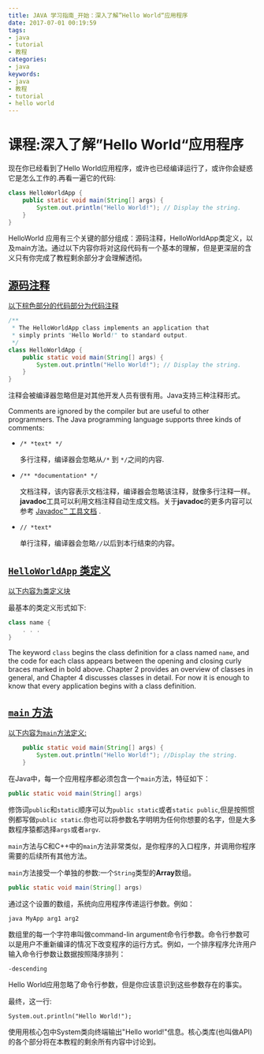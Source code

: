 ```yaml
---
title: JAVA 学习指南_开始：深入了解”Hello World“应用程序
date: 2017-07-01 00:19:59
tags: 
- java
- tutorial
- 教程
categories:
- java	
keywords:
- java
- 教程
- tutorial
- hello world
---
```


# 课程:深入了解”Hello World“应用程序

现在你已经看到了Hello World应用程序，或许也已经编译运行了，或许你会疑惑它是怎么工作的.再看一遍它的代码:

```java
class HelloWorldApp {
    public static void main(String[] args) {
        System.out.println("Hello World!"); // Display the string.
    }
}
```

HelloWorld 应用有三个关键的部分组成：源码注释，HelloWorldApp类定义，以及main方法。通过以下内容你将对这段代码有一个基本的理解，但是更深层的含义只有你完成了教程剩余部分才会理解透彻。

<!--more-->

## [源码注释]()

[以下棕色部分的代码部分为代码注释]()

```java
/**
 * The HelloWorldApp class implements an application that
 * simply prints "Hello World!" to standard output.
 */
class HelloWorldApp {
    public static void main(String[] args) {
        System.out.println("Hello World!"); // Display the string.
    }
}
```

注释会被编译器忽略但是对其他开发人员有很有用。Java支持三种注释形式。

Comments are ignored by the compiler but are useful to other programmers. The Java programming language supports three kinds of comments:

- `/* *text* */`

  多行注释，编译器会忽略从`/*` 到 `*/`之间的内容.

- `/** *documentation* */`

  文档注释，该内容表示文档注释，编译器会忽略该注释，就像多行注释一样。**javadoc**工具可以利用文档注释自动生成文档。关于**javadoc**的更多内容可以参考 [Javadoc™ 工具文档](https://docs.oracle.com/javase/8/docs/technotes/guides/javadoc/index.html) .


- `// *text*`

  单行注释，编译器会忽略`//`以后到本行结束的内容。

## [ `HelloWorldApp` 类定义]()

[以下内容为类定义块]()

最基本的类定义形式如下:

```java
class name {
    . . .
}
```

The keyword `class` begins the class definition for a class named `name`, and the code for each class appears between the opening and closing curly braces marked in bold above. Chapter 2 provides an overview of classes in general, and Chapter 4 discusses classes in detail. For now it is enough to know that every application begins with a class definition.

## [`main` 方法]()

[以下内容为`main`方法定义:]()

```java
    public static void main(String[] args) {
        System.out.println("Hello World!"); //Display the string.
    }
```

在Java中，每一个应用程序都必须包含一个`main`方法，特征如下：

```java
public static void main(String[] args)
```

修饰词`public`和`static`顺序可以为`public static`或者`static public`,但是按照惯例都写做`public static`.你也可以将参数名字明明为任何你想要的名字，但是大多数程序猿都选择`args`或者`argv`.

`main`方法与C和C++中的`main`方法非常类似，是你程序的入口程序，并调用你程序需要的后续所有其他方法。

`main`方法接受一个单独的参数:一个`String`类型的**Array**数组。

```java
public static void main(String[] args)
```

通过这个设置的数组，系统向应用程序传递运行参数。例如：

```shell
java MyApp arg1 arg2
```

数组里的每一个字符串叫做command-lin argument命令行参数。命令行参数可以是用户不重新编译的情况下改变程序的运行方式。例如，一个排序程序允许用户输入命令行参数让数据按照降序排列：

```
-descending
```

Hello World应用忽略了命令行参数，但是你应该意识到这些参数存在的事实。

最终，这一行:

```
System.out.println("Hello World!");
```

使用用核心包中System类向终端输出"Hello world!"信息。核心类库(也叫做API)的各个部分将在本教程的剩余所有内容中讨论到。